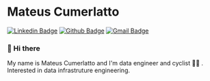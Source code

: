 # Mateus Cumerlatto

[![Linkedin Badge](https://img.shields.io/badge/-LinkedIn-blue?style=flat-square&logo=Linkedin&logoColor=white&link=https://www.linkedin.com/in/rebeccamanzi/)](https://www.linkedin.com/in/mateuscumerlatto/)
[![Github Badge](https://img.shields.io/badge/-Github-000?style=flat-square&logo=Github&logoColor=white&link=https://github.com/lucasgdb)](https://github.com/mateuscumerlatto)
[![Gmail Badge](https://img.shields.io/badge/-Gmail-c14438?style=flat-square&logo=Gmail&logoColor=white&link=mailto:rebeccamanzi@gmail.com)](mailto:mateuscumerlatto@gmail.com)

### 👋 Hi there

My name is Mateus Cumerlatto and I'm data engineer and cyclist :biking_man: . Interested in data infrastruture engineering.
